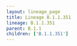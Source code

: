 ```yaml
---
layout: lineage_page
title: Lineage B.1.1.351
lineage: B.1.1.351
parent: B.1.1
children: ['B.1.1.351']
---
```


